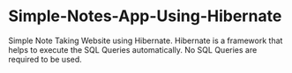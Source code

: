 # Simple-Notes-App-Using-Hibernate
Simple Note Taking Website using Hibernate.
Hibernate is a framework that helps to execute the SQL Queries automatically.
No SQL Queries are required to be used.
